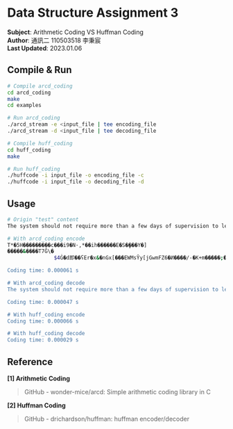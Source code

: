 # Data Structure Assignment 3

**Subject**: Arithmetic Coding VS Huffman Coding  
**Author**: 通訊二 110503518 李秉宸  
**Last Updated**: 2023.01.06

## Compile & Run

```sh
# Compile arcd_coding
cd arcd_coding
make
cd examples

# Run arcd_coding
./arcd_stream -e <input_file | tee encoding_file
./arcd_stream -d <input_file | tee decoding_file

# Compile huff_coding
cd huff_coding
make

# Run huff_coding
./huffcode -i input_file -o encoding_file -c
./huffcode -i input_file -o decoding_file -d
```

## Usage
```sh
# Origin "test" content
The system should not require more than a few days of supervision to learn. It should be usable on modestly priced computer systems. Most of all, it should be simple and convenient for the users. The current system is not meeting business objectives because they are not able to tracks the servicing of the vehicles at Huffman Trucking.

# With arcd_coding encode
T*�5H���������c���i9�N·,*��ih������E�S�̬���Y�]
�����&����T7Ǧ\�
               $4Ġ�d即��ʕEr�x&�nGx[���EWMsȲy[jGwmFZ6�Ͷ����/-�K+m�����;�$�H������S�����-~#��V��c��p��t��8z���\�J�$���b�1a]�z��kX"9��HT?���>���n

Coding time: 0.000061 s

# With arcd_coding decode
The system should not require more than a few days of supervision to learn. It should be usable on modestly priced computer systems. Most of all, it should be simple and convenient for the users. The current system is not meeting business objectives because they are not able to tracks the servicing of the vehicles at Huffman Trucking.

Coding time: 0.000047 s

# With huff_coding encode
Coding time: 0.000066 s

# With huff_coding decode
Coding time: 0.000029 s

```

## Reference
**[1] Arithmetic Coding**
> GitHub - wonder-mice/arcd: Simple arithmetic coding library in C

**[2] Huffman Coding**
> GitHub - drichardson/huffman: huffman encoder/decoder
